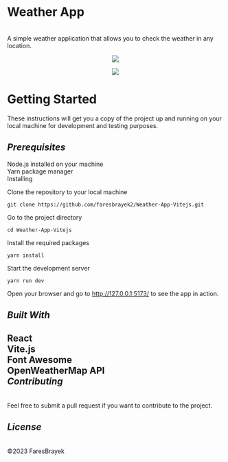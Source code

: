 <h1>Weather App</h1><br>
A simple weather application that allows you to check the weather in any location.<br>
<p align="center">
  <img src="https://i.ibb.co/yX8ChVg/image.png" />
</p>
<p align="center">
  <img src="https://i.ibb.co/R76qPR8/image.png" />
</p>
<h1>Getting Started</h1>

These instructions will get you a copy of the project up and running on your local machine for development and testing purposes.

*Prerequisites*
---
Node.js installed on your machine<br>
Yarn package manager<br>
Installing<br>

Clone the repository to your local machine
```
git clone https://github.com/faresbrayek2/Weather-App-Vitejs.git
```
Go to the project directory
```
cd Weather-App-Vitejs
```
Install the required packages

```
yarn install
```
Start the development server
```
yarn run dev
```
Open your browser and go to http://127.0.0.1:5173/ to see the app in action.

*Built With*
------
React<br>
Vite.js<br>
Font Awesome<br>
OpenWeatherMap API<br>
*Contributing*
---
<br>Feel free to submit a pull request if you want to contribute to the project.

*License*
---
<br>©2023 FaresBrayek


